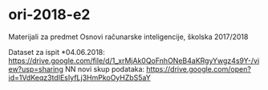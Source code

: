 # ori-2018-e2
Materijali za predmet Osnovi računarske inteligencije, školska 2017/2018

Dataset za ispit *04.06.2018: https://drive.google.com/file/d/1_xrMjAk0QoFnhONeB4aKRgyYwgz4s9Y-/view?usp=sharing
NN novi skup podataka: https://drive.google.com/open?id=1VdKeqz3tdIEsIyfLj3HmPkoOyHZbS5aY
